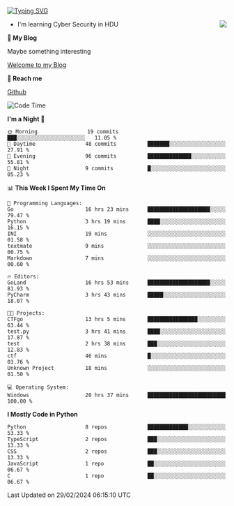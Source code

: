 [![Typing SVG](https://readme-typing-svg.herokuapp.com?font=Fira+Code&pause=1000&random=false&width=450&height=60&lines=Hello+%F0%9F%91%8B%F0%9F%8F%BB;I'm+JBNRZ)](https://git.io/typing-svg)

<a href="#">
  <img align="right" src="https://github-readme-stats.vercel.app/api?username=JBNRZ&show_icons=true&bg_color=15,f2f7fd,E0EAFC" />
</a>

- I'm learning Cyber Security in HDU

 **🌱 My Blog**

Maybe something interesting

[Welcome to my Blog](https://jbnrz.com.cn/)

 **💬 Reach me** 

[Github](https://github.com/JBNRZ)


<!--START_SECTION:waka-->
![Code Time](http://img.shields.io/badge/Code%20Time-354%20hrs%2039%20mins-blue)

**I'm a Night 🦉** 

```text
🌞 Morning                19 commits          ███░░░░░░░░░░░░░░░░░░░░░░   11.05 % 
🌆 Daytime                48 commits          ███████░░░░░░░░░░░░░░░░░░   27.91 % 
🌃 Evening                96 commits          ██████████████░░░░░░░░░░░   55.81 % 
🌙 Night                  9 commits           █░░░░░░░░░░░░░░░░░░░░░░░░   05.23 % 
```


📊 **This Week I Spent My Time On** 

```text
💬 Programming Languages: 
Go                       16 hrs 23 mins      ████████████████████░░░░░   79.47 % 
Python                   3 hrs 19 mins       ████░░░░░░░░░░░░░░░░░░░░░   16.15 % 
INI                      19 mins             ░░░░░░░░░░░░░░░░░░░░░░░░░   01.58 % 
textmate                 9 mins              ░░░░░░░░░░░░░░░░░░░░░░░░░   00.75 % 
Markdown                 7 mins              ░░░░░░░░░░░░░░░░░░░░░░░░░   00.60 % 

🔥 Editors: 
GoLand                   16 hrs 53 mins      ████████████████████░░░░░   81.93 % 
PyCharm                  3 hrs 43 mins       █████░░░░░░░░░░░░░░░░░░░░   18.07 % 

🐱‍💻 Projects: 
CTFgo                    13 hrs 5 mins       ████████████████░░░░░░░░░   63.44 % 
test.py                  3 hrs 41 mins       ████░░░░░░░░░░░░░░░░░░░░░   17.87 % 
test                     2 hrs 38 mins       ███░░░░░░░░░░░░░░░░░░░░░░   12.83 % 
ctf                      46 mins             █░░░░░░░░░░░░░░░░░░░░░░░░   03.76 % 
Unknown Project          18 mins             ░░░░░░░░░░░░░░░░░░░░░░░░░   01.50 % 

💻 Operating System: 
Windows                  20 hrs 37 mins      █████████████████████████   100.00 % 
```

**I Mostly Code in Python** 

```text
Python                   8 repos             █████████████░░░░░░░░░░░░   53.33 % 
TypeScript               2 repos             ███░░░░░░░░░░░░░░░░░░░░░░   13.33 % 
CSS                      2 repos             ███░░░░░░░░░░░░░░░░░░░░░░   13.33 % 
JavaScript               1 repo              ██░░░░░░░░░░░░░░░░░░░░░░░   06.67 % 
C                        1 repo              ██░░░░░░░░░░░░░░░░░░░░░░░   06.67 % 
```




 Last Updated on 29/02/2024 06:15:10 UTC
<!--END_SECTION:waka-->
